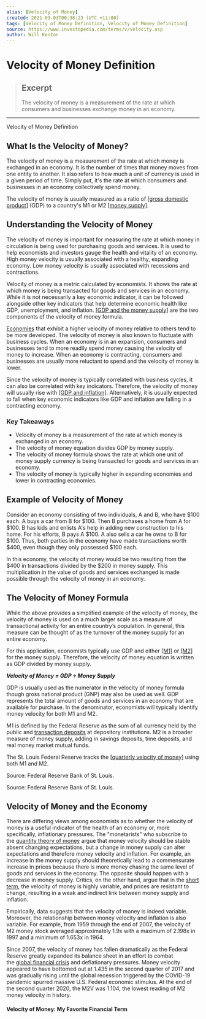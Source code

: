 ```yaml
---
alias: [Velocity of Money]
created: 2021-03-03T00:38:23 (UTC +11:00)
tags: [Velocity of Money Definition, Velocity of Money Definition]
source: https://www.investopedia.com/terms/v/velocity.asp
author: Will Kenton
---
```


# Velocity of Money Definition

> ## Excerpt
> The velocity of money is a measurement of the rate at which consumers and businesses exchange money in an economy.

---

Velocity of Money Definition
## What Is the Velocity of Money?

The velocity of money is a measurement of the rate at which money is exchanged in an economy. It is the number of times that money moves from one entity to another. It also refers to how much a unit of currency is used in a given period of time. Simply put, it's the rate at which consumers and businesses in an economy collectively spend money.

The velocity of money is usually measured as a ratio of [[gross domestic product]](https://www.investopedia.com/terms/g/gdp.asp) (GDP) to a country's M1 or M2 [[money supply]](https://www.investopedia.com/terms/m/moneysupply.asp).

## Understanding the Velocity of Money

The velocity of money is important for measuring the rate at which money in circulation is being used for purchasing goods and services. It is used to help economists and investors gauge the health and vitality of an economy. High money velocity is usually associated with a healthy, expanding economy. Low money velocity is usually associated with recessions and contractions.

Velocity of money is a metric calculated by economists. It shows the rate at which money is being transacted for goods and services in an economy. While it is not necessarily a key economic indicator, it can be followed alongside other key indicators that help determine economic health like GDP, unemployment, and inflation. [[GDP and the money supply]](https://www.investopedia.com/ask/answers/070615/what-correlation-between-money-supply-and-gdp.asp) are the two components of the velocity of money formula.

[Economies](https://www.investopedia.com/terms/e/economy.asp) that exhibit a higher velocity of money relative to others tend to be more developed. The velocity of money is also known to fluctuate with business cycles. When an economy is in an expansion, consumers and businesses tend to more readily spend money causing the velocity of money to increase. When an economy is contracting, consumers and businesses are usually more reluctant to spend and the velocity of money is lower.

Since the velocity of money is typically correlated with business cycles, it can also be correlated with key indicators. Therefore, the velocity of money will usually rise with [[GDP and inflation]](https://www.investopedia.com/ask/answers/112814/why-does-inflation-increase-gdp-growth.asp). Alternatively, it is usually expected to fall when key economic indicators like GDP and inflation are falling in a contracting economy.

### Key Takeaways

-   Velocity of money is a measurement of the rate at which money is exchanged in an economy.
-   The velocity of money equation divides GDP by money supply.
-   The velocity of money formula shows the rate at which one unit of money supply currency is being transacted for goods and services in an economy.
-   The velocity of money is typically higher in expanding economies and lower in contracting economies.

## Example of Velocity of Money

Consider an economy consisting of two individuals, A and B, who have $100 each. A buys a car from B for $100. Then B purchases a home from A for $100. B has kids and enlists A's help in adding new construction to his home. For his efforts, B pays A $100. A also sells a car he owns to B for $100. Thus, both parties in the economy have made transactions worth $400, even though they only possessed $100 each.

In this economy, the velocity of money would be two resulting from the $400 in transactions divided by the $200 in money supply. This multiplication in the value of goods and services exchanged is made possible through the velocity of money in an economy.

## The Velocity of Money Formula

While the above provides a simplified example of the velocity of money, the velocity of money is used on a much larger scale as a measure of transactional activity for an entire country’s population. In general, this measure can be thought of as the turnover of the money supply for an entire economy.

For this application, economists typically use GDP and either [[M1]](https://www.investopedia.com/terms/m/m1.asp) or [[M2]](https://www.investopedia.com/terms/m/m2.asp) for the money supply. Therefore, the velocity of money equation is written as GDP divided by money supply.

**_Velocity of Money = GDP ÷ Money Supply_**

GDP is usually used as the numerator in the velocity of money formula though gross national product (GNP) may also be used as well. GDP represents the total amount of goods and services in an economy that are available for purchase. In the denominator, economists will typically identify money velocity for both M1 and M2.

M1 is defined by the Federal Reserve as the sum of all currency held by the public and [transaction deposits](https://www.investopedia.com/terms/t/transaction-deposit.asp) at depository institutions. M2 is a broader measure of money supply, adding in savings deposits, time deposits, and real money market mutual funds.

The St. Louis Federal Reserve tracks the [[quarterly velocity of money]](https://fred.stlouisfed.org/categories/32242) using both M1 and M2.

Source: Federal Reserve Bank of St. Louis.

Source: Federal Reserve Bank of St. Louis.

## Velocity of Money and the Economy

There are differing views among economists as to whether the velocity of money is a useful indicator of the health of an economy or, more specifically, inflationary pressures. The "monetarists" who subscribe to the [quantity theory of money](https://www.investopedia.com/terms/q/quantity_theory_of_money.asp) argue that money velocity should be stable absent changing expectations, but a change in money supply can alter expectations and therefore money velocity and inflation. For example, an increase in the money supply should theoretically lead to a commensurate increase in prices because there is more money chasing the same level of goods and services in the economy. The opposite should happen with a decrease in money supply. Critics, on the other hand, argue that in the [short term](https://www.investopedia.com/terms/s/shortterm.asp), the velocity of money is highly variable, and prices are resistant to change, resulting in a weak and indirect link between money supply and inflation.

Empirically, data suggests that the velocity of money is indeed variable. Moreover, the relationship between money velocity and inflation is also variable. For example, from 1959 through the end of 2007, the velocity of M2 money stock averaged approximately 1.9x with a maximum of 2.198x in 1997 and a minimum of 1.653x in 1964.

Since 2007, the velocity of money has fallen dramatically as the Federal Reserve greatly expanded its balance sheet in an effort to combat the [global financial crisis](https://www.investopedia.com/articles/economics/09/financial-crisis-review.asp) and deflationary pressures. Money velocity appeared to have bottomed out at 1.435 in the second quarter of 2017 and was gradually rising until the global recession triggered by the COVID-19 pandemic spurred massive U.S. Federal economic stimulus. At the end of the second quarter 2020, the M2V was 1.104, the lowest reading of M2 money velocity in history.

#### Velocity of Money: My Favorite Financial Term
